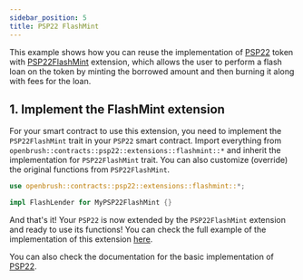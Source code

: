 ```yaml
---
sidebar_position: 5
title: PSP22 FlashMint
---
```


This example shows how you can reuse the implementation of [PSP22](https://github.com/Supercolony-net/openbrush-contracts/tree/main/contracts/token/psp22) token with [PSP22FlashMint](https://github.com/Supercolony-net/openbrush-contracts/tree/main/contracts/token/psp22/extensions/flashmint.rs) extension, which allows the user to perform a flash loan on the token by minting the borrowed amount and then burning it along with fees for the loan.

## 1. Implement the FlashMint extension

For your smart contract to use this extension, you need to implement the `PSP22FlashMint` trait in your `PSP22` smart contract. Import everything from `openbrush::contracts::psp22::extensions::flashmint::*` and inherit the implementation for `PSP22FlashMint` trait. You can also customize (override) the original functions from `PSP22FlashMint`.

```rust
use openbrush::contracts::psp22::extensions::flashmint::*;

impl FlashLender for MyPSP22FlashMint {}
```

And that's it! Your `PSP22` is now extended by the `PSP22FlashMint` extension and ready to use its functions!
You can check the full example of the implementation of this extension [here](https://github.com/Supercolony-net/openbrush-contracts/tree/main/examples/psp22_extensions/flashmint).

You can also check the documentation for the basic implementation of [PSP22](/smart-contracts/PSP22/psp22).